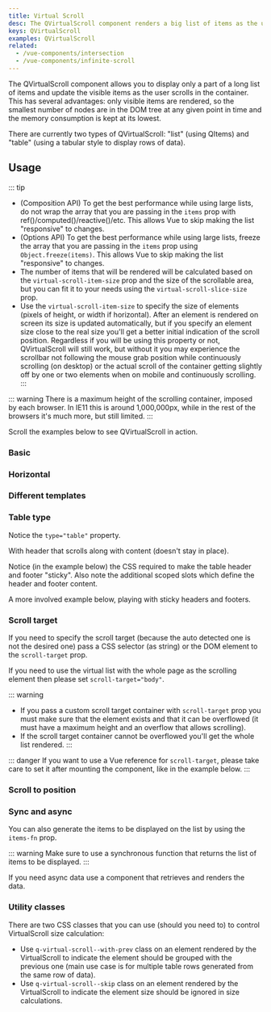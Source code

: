 ```yaml
---
title: Virtual Scroll
desc: The QVirtualScroll component renders a big list of items as the user scrolls in the container, keeping DOM tree clean and eating the lowest amount of memory possible.
keys: QVirtualScroll
examples: QVirtualScroll
related:
  - /vue-components/intersection
  - /vue-components/infinite-scroll
---
```


The QVirtualScroll component allows you to display only a part of a long list of items and update the visible items as the user scrolls in the container. This has several advantages: only visible items are rendered, so the smallest number of nodes are in the DOM tree at any given point in time and the memory consumption is kept at its lowest.

There are currently two types of QVirtualScroll: "list" (using QItems) and "table" (using a tabular style to display rows of data).

<DocApi file="QVirtualScroll" />

## Usage

::: tip

- (Composition API) To get the best performance while using large lists, do not wrap the array that you are passing in the `items` prop with ref()/computed()/reactive()/etc. This allows Vue to skip making the list "responsive" to changes.
- (Options API) To get the best performance while using large lists, freeze the array that you are passing in the `items` prop using `Object.freeze(items)`. This allows Vue to skip making the list "responsive" to changes.
- The number of items that will be rendered will be calculated based on the `virtual-scroll-item-size` prop and the size of the scrollable area, but you can fit it to your needs using the `virtual-scroll-slice-size` prop.
- Use the `virtual-scroll-item-size` to specify the size of elements (pixels of height, or width if horizontal). After an element is rendered on screen its size is updated automatically, but if you specify an element size close to the real size you'll get a better initial indication of the scroll position. Regardless if you will be using this property or not, QVirtualScroll will still work, but without it you may experience the scrollbar not following the mouse grab position while continuously scrolling (on desktop) or the actual scroll of the container getting slightly off by one or two elements when on mobile and continuously scrolling.
  :::

::: warning
There is a maximum height of the scrolling container, imposed by each browser. In IE11 this is around 1,000,000px, while in the rest of the browsers it's much more, but still limited.
:::

Scroll the examples below to see QVirtualScroll in action.

### Basic

<DocExample title="Basic" file="Basic" />

### Horizontal

<DocExample title="Horizontal" file="BasicHorizontal" />

### Different templates

<DocExample title="Different templates for items" file="VariousContent" />

<DocExample title="Different templates for horizontal items" file="VariousContentHorizontal" />

### Table type

Notice the `type="table"` property.

<DocExample title="Basic table" file="TableBasic" />

With header that scrolls along with content (doesn't stay in place).

<DocExample title="Table with scrolling header/footer" file="TableBasicHeader" />

Notice (in the example below) the CSS required to make the table header and footer "sticky". Also note the additional scoped slots which define the header and footer content.

<DocExample title="Sticky headers table" file="TableSticky" />

A more involved example below, playing with sticky headers and footers.

<DocExample title="Playing with sticky headers" file="TableSticky2" />

### Scroll target

If you need to specify the scroll target (because the auto detected one is not the desired one) pass a CSS selector (as string) or the DOM element to the `scroll-target` prop.

If you need to use the virtual list with the whole page as the scrolling element then please set `scroll-target="body"`.

::: warning

- If you pass a custom scroll target container with `scroll-target` prop you must make sure that the element exists and that it can be overflowed (it must have a maximum height and an overflow that allows scrolling).
- If the scroll target container cannot be overflowed you'll get the whole list rendered.
  :::

::: danger
If you want to use a Vue reference for `scroll-target`, please take care to set it after mounting the component, like in the example below.
:::

<DocExample title="Custom scroll target by id" file="ScrollTargetId" />

<DocExample title="Custom scroll target by ref" file="ScrollTargetRef" />

<DocExample title="Using QScrollArea" file="ScrollArea" />

### Scroll to position

<DocExample title="Scroll to position" file="ScrollTo" />

### Sync and async

You can also generate the items to be displayed on the list by using the `items-fn` prop.

::: warning
Make sure to use a synchronous function that returns the list of items to be displayed.
:::

If you need async data use a component that retrieves and renders the data.

<DocExample title="Generate items on the fly" file="GenerateItems" />

### Utility classes

There are two CSS classes that you can use (should you need to) to control VirtualScroll size calculation:

- Use `q-virtual-scroll--with-prev` class on an element rendered by the VirtualScroll to indicate the element should be grouped with the previous one (main use case is for multiple table rows generated from the same row of data).
- Use `q-virtual-scroll--skip` class on an element rendered by the VirtualScroll to indicate the element size should be ignored in size calculations.

<DocExample title="Virtual scroll with multiple rows for a data row" file="VirtscrollMultipleRows" />

<DocExample title="Virtual scroll with expansion model" file="VirtscrollExpandedRow" />
